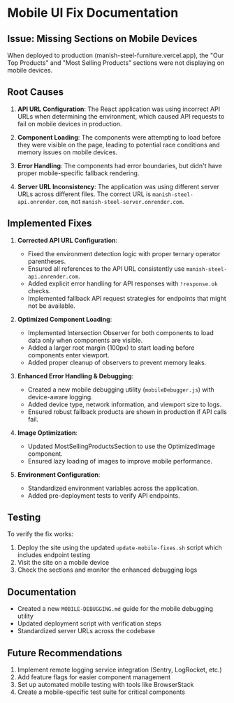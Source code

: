# Mobile UI Fix Documentation

## Issue: Missing Sections on Mobile Devices

When deployed to production (manish-steel-furniture.vercel.app), the "Our Top Products" and "Most Selling Products" sections were not displaying on mobile devices.

## Root Causes

1. **API URL Configuration**: The React application was using incorrect API URLs when determining the environment, which caused API requests to fail on mobile devices in production.

2. **Component Loading**: The components were attempting to load before they were visible on the page, leading to potential race conditions and memory issues on mobile devices.

3. **Error Handling**: The components had error boundaries, but didn't have proper mobile-specific fallback rendering.

4. **Server URL Inconsistency**: The application was using different server URLs across different files. The correct URL is `manish-steel-api.onrender.com`, not `manish-steel-server.onrender.com`.

## Implemented Fixes

1. **Corrected API URL Configuration**:
   - Fixed the environment detection logic with proper ternary operator parentheses.
   - Ensured all references to the API URL consistently use `manish-steel-api.onrender.com`.
   - Added explicit error handling for API responses with `!response.ok` checks.
   - Implemented fallback API request strategies for endpoints that might not be available.

2. **Optimized Component Loading**:
   - Implemented Intersection Observer for both components to load data only when components are visible.
   - Added a larger root margin (100px) to start loading before components enter viewport.
   - Added proper cleanup of observers to prevent memory leaks.

3. **Enhanced Error Handling & Debugging**:
   - Created a new mobile debugging utility (`mobileDebugger.js`) with device-aware logging.
   - Added device type, network information, and viewport size to logs.
   - Ensured robust fallback products are shown in production if API calls fail.

4. **Image Optimization**:
   - Updated MostSellingProductsSection to use the OptimizedImage component.
   - Ensured lazy loading of images to improve mobile performance.

5. **Environment Configuration**:
   - Standardized environment variables across the application.
   - Added pre-deployment tests to verify API endpoints.

## Testing

To verify the fix works:

1. Deploy the site using the updated `update-mobile-fixes.sh` script which includes endpoint testing
2. Visit the site on a mobile device
3. Check the sections and monitor the enhanced debugging logs

## Documentation

- Created a new `MOBILE-DEBUGGING.md` guide for the mobile debugging utility
- Updated deployment script with verification steps
- Standardized server URLs across the codebase

## Future Recommendations

1. Implement remote logging service integration (Sentry, LogRocket, etc.)
2. Add feature flags for easier component management
3. Set up automated mobile testing with tools like BrowserStack
4. Create a mobile-specific test suite for critical components
